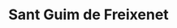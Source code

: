 ---
title: Sant Guim de Freixenet
url: /sant-guim-de-freixenet/
latitude: 41.657
longitude: 1.419
---